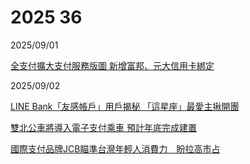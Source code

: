 # 2025 36

2025/09/01

[全支付擴大支付服務版圖 新增富邦、元大信用卡綁定](https://money.udn.com/money/story/5613/8976353)

2025/09/02

[LINE Bank「友感帳戶」用戶揭秘 「這星座」最愛主揪開團](https://ec.ltn.com.tw/article/breakingnews/5164237)

[雙北公車將導入電子支付乘車 預計年底完成建置](https://news.ltn.com.tw/news/life/breakingnews/5164778)

[國際支付品牌JCB瞄準台灣年輕人消費力　盼拉高市占](https://www.cna.com.tw/news/afe/202509020342.aspx)